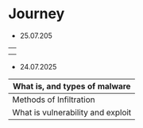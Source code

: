 # Journey



* 25.07.205

|   |
| - |
|   |
|   |

* 24.07.2025

| What is, and types of malware      |
| ---------------------------------- |
| Methods of Infiltration            |
| What is vulnerability and exploit  |

